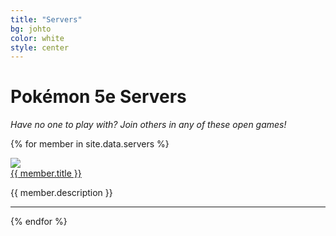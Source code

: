 ```yaml
---
title: "Servers"
bg: johto
color: white
style: center
---
```

# **Pokémon 5e Servers**

*Have no one to play with? Join others in any of these open games!*

{% for member in site.data.servers %}
<div class="banner_container">
<a href="{{ member.url }}" target="_blank">

<img src="{{ member.img }}">

<div class="banner_text">{{ member.title }}</div>

</a>
</div>	

  {{ member.description }}
  
  ___


{% endfor %}